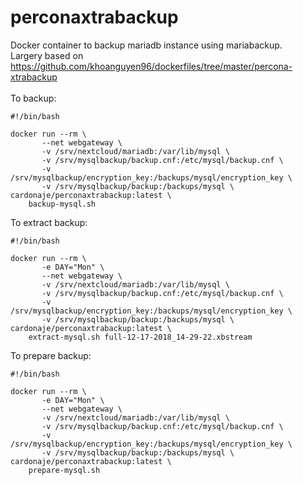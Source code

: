 # perconaxtrabackup

Docker container to backup mariadb instance using mariabackup.<br/>
Largery based on https://github.com/khoanguyen96/dockerfiles/tree/master/percona-xtrabackup <br/>
<br/>
To backup: <br/>
```
#!/bin/bash

docker run --rm \
       --net webgateway \
       -v /srv/nextcloud/mariadb:/var/lib/mysql \
       -v /srv/mysqlbackup/backup.cnf:/etc/mysql/backup.cnf \
       -v /srv/mysqlbackup/encryption_key:/backups/mysql/encryption_key \
       -v /srv/mysqlbackup/backup:/backups/mysql \
cardonaje/perconaxtrabackup:latest \
    backup-mysql.sh
```

To extract backup: <br/>
```
#!/bin/bash

docker run --rm \
       -e DAY="Mon" \
       --net webgateway \
       -v /srv/nextcloud/mariadb:/var/lib/mysql \
       -v /srv/mysqlbackup/backup.cnf:/etc/mysql/backup.cnf \
       -v /srv/mysqlbackup/encryption_key:/backups/mysql/encryption_key \
       -v /srv/mysqlbackup/backup:/backups/mysql \
cardonaje/perconaxtrabackup:latest \
    extract-mysql.sh full-12-17-2018_14-29-22.xbstream
```
To prepare backup:<br/>
```
#!/bin/bash

docker run --rm \
       -e DAY="Mon" \
       --net webgateway \
       -v /srv/nextcloud/mariadb:/var/lib/mysql \
       -v /srv/mysqlbackup/backup.cnf:/etc/mysql/backup.cnf \
       -v /srv/mysqlbackup/encryption_key:/backups/mysql/encryption_key \
       -v /srv/mysqlbackup/backup:/backups/mysql \
cardonaje/perconaxtrabackup:latest \
    prepare-mysql.sh
```
